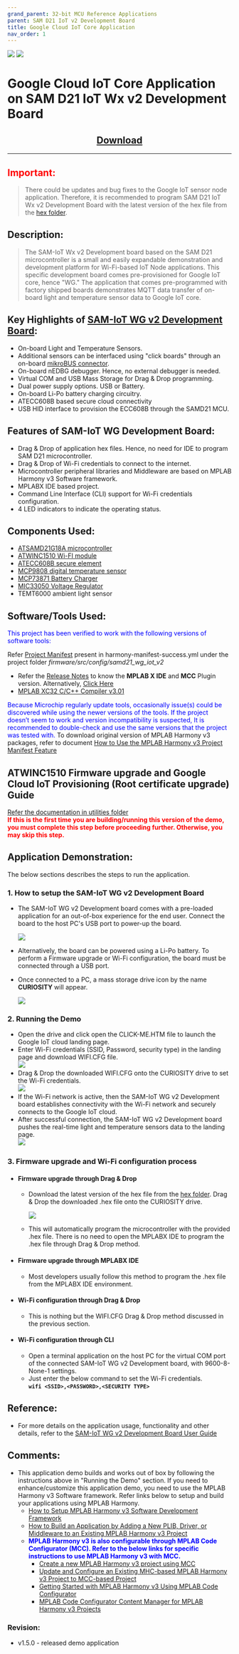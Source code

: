 ```yaml
---
grand_parent: 32-bit MCU Reference Applications
parent: SAM D21 IoT v2 Development Board
title: Google Cloud IoT Core Application
nav_order: 1
---
```

<img src = "images/microchip_logo.png">
<img src = "images/microchip_mplab_harmony_logo_small.png">

# Google Cloud IoT Core Application on SAM D21 IoT Wx v2 Development Board
<h2 align="center"> <a href="https://github.com/Microchip-MPLAB-Harmony/reference_apps/releases/latest/download/samiot2_google_cloud_core.zip" > Download </a> </h2>

-----

## <span style="color:red"> <b>Important:</b>
> There could be updates and bug fixes to the Google IoT sensor node application. Therefore, it is recommended to program SAM D21 IoT Wx v2 Development Board with the latest version of the hex file from the [hex folder](./hex).  

## Description:

> The SAM-IoT Wx v2 Development board based on the SAM D21 microcontroller is a small and easily expandable demonstration and development platform for Wi-Fi-based IoT Node applications. This specific development board comes pre-provisioned for Google IoT core, hence "WG." The application that comes pre-programmed with factory shipped boards demonstrates MQTT data transfer of on-board light and temperature sensor data to Google IoT core.

## Key Highlights of [SAM-IoT WG v2 Development Board](https://www.microchip.com/en-us/development-tool/EV62V87A):

* On-board Light and Temperature Sensors.
* Additional sensors can be interfaced using "click boards" through an on-board [mikroBUS connector](https://www.mikroe.com/click).
* On-board nEDBG debugger. Hence, no external debugger is needed.
* Virtual COM and USB Mass Storage for Drag & Drop programming.
* Dual power supply options. USB or Battery.
* On-board Li-Po battery charging circuitry.
* ATECC608B based secure cloud connectivity
* USB HID interface to provision the ECC608B through the SAMD21 MCU.

## Features of SAM-IoT WG Development Board:

* Drag & Drop of application hex files. Hence, no need for IDE to program SAM D21 microcontroller.
* Drag & Drop of Wi-Fi credentials to connect to the internet.
* Microcontroller peripheral libraries and Middleware are based on MPLAB Harmony v3 Software framework.
* MPLABX IDE based project.
* Command Line Interface (CLI) support for Wi-Fi credentials configuration.
* 4 LED indicators to indicate the operating status.

## Components Used:
- [ATSAMD21G18A microcontroller](https://www.microchip.com/wwwproducts/en/ATsamd21g18)
- [ATWINC1510 Wi-FI module](https://www.microchip.com/wwwproducts/en/ATwinc1500)
- [ATECC608B secure element](https://www.microchip.com/wwwproducts/en/ATECC608B)
- [MCP9808 digital temperature sensor](https://www.microchip.com/wwwproducts/en/en556182)
- [MCP73871 Battery Charger](https://www.microchip.com/wwwproducts/en/en536670)
- [MIC33050 Voltage Regulator](https://www.microchip.com/wwwproducts/en/MIC33050)
- TEMT6000 ambient light sensor

## Software/Tools Used:
<span style="color:blue"> This project has been verified to work with the following versions of software tools:</span>  

Refer [Project Manifest](./firmware/src/config/samd21_wg_iot_v2/harmony-manifest-success.yml) present in harmony-manifest-success.yml under the project folder *firmware/src/config/samd21_wg_iot_v2*  
- Refer the [Release Notes](../../../release_notes.md#development-tools) to know the **MPLAB X IDE** and **MCC** Plugin version. Alternatively, [Click Here](https://github.com/Microchip-MPLAB-Harmony/reference_apps/blob/master/release_notes.md#development-tools)  
- [MPLAB XC32 C/C++ Compiler v3.01](https://www.microchip.com/en-us/tools-resources/archives/mplab-ecosystem)  

<span style="color:blue"> Because Microchip regularly update tools, occasionally issue(s) could be discovered while using the newer versions of the tools. If the project doesn’t seem to work and version incompatibility is suspected, It is recommended to double-check and use the same versions that the project was tested with. </span> To download original version of MPLAB Harmony v3 packages, refer to document [How to Use the MPLAB Harmony v3 Project Manifest Feature](https://ww1.microchip.com/downloads/en/DeviceDoc/How-to-Use-the-MPLAB-Harmony-v3-Project-Manifest-Feature-DS90003305.pdf)

## <a id="WINC_Firmware_upgrade_and_Google_Cloud_IoT_Provisioning_Guide"> </a>
## ATWINC1510 Firmware upgrade and Google Cloud IoT Provisioning (Root certificate upgrade) Guide
<span style="color:blue"> [Refer the documentation in utilities  folder](./utilities/readme.md) </span>  
<span style="color:red"> **If this is the first time you are building/running this version of the demo, you must complete this step before proceeding further. Otherwise, you may skip this step.** </span>

## Application Demonstration:

The below sections describes the steps to run the application.

### 1. How to setup the SAM-IoT WG v2 Development Board
- The SAM-IoT WG v2 Development board comes with a pre-loaded application for an out-of-box experience for the end user. Connect the board to the host PC's USB port to power-up the board.  

  <img src = "images/hardware_setup.png">  

- Alternatively, the board can be powered using a Li-Po battery. To perform a Firmware upgrade or Wi-Fi configuration, the board must be connected through a USB port.  
- Once connected to a PC, a mass storage drive icon by the name **CURIOSITY** will appear.  

  <img src = "images/curiosity.png">  

### 2. Running the Demo
- Open the drive and click open the CLICK-ME.HTM file to launch the Google IoT cloud landing page.
- Enter Wi-Fi credentials (SSID, Password, security type) in the landing page and download WIFI.CFG file.  
  <img src = "images/wifi_setup.png">
- Drag & Drop the downloaded WIFI.CFG onto the CURIOSITY drive to set the Wi-Fi credentials.  
  <img src = "images/wifi_setup1.png">
- If the Wi-Fi network is active, then the SAM-IoT WG v2 Development board establishes connectivity with the Wi-Fi network and securely connects to the Google IoT cloud.
- After successful connection, the SAM-IoT WG v2 Development board pushes the real-time light and temperature sensors data to the landing page.  
  <img src = "images/output.png">

### 3. Firmware upgrade and Wi-Fi configuration process
  - #### Firmware upgrade through Drag & Drop
    - Download the latest version of the hex file from the [hex folder](./hex). Drag & Drop the downloaded .hex file onto the CURIOSITY drive.  

      <img src = "images/firmware_upg.png">  

    - This will automatically program the microcontroller with the provided .hex file. There is no need to open the MPLABX IDE to program the .hex file through Drag & Drop method.
  - #### Firmware upgrade through MPLABX IDE
    - Most developers usually follow this method to program the .hex file from the MPLABX IDE environment.
  - #### Wi-Fi configuration through Drag & Drop
    - This is nothing but the WIFI.CFG Drag & Drop method discussed in the previous section.	 
  - #### Wi-Fi configuration through CLI
    - Open a terminal application on the host PC for the virtual COM port of the connected SAM-IoT WG v2 Development board, with 9600-8-None-1 settings.
    - Just enter the below command to set the Wi-Fi credentials.<br>
		   **`wifi <SSID>,<PASSWORD>,<SECURITY TYPE>`**

## Reference:
- For more details on the application usage, functionality and other details, refer to the [SAM-IoT WG v2 Development Board User Guide](https://github.com/Microchip-MPLAB-Harmony/reference_apps/releases/latest/download/SAM_IoT_WG_v2_Development_Board_User_Guide.pdf)

## Comments:
- This application demo builds and works out of box by following the instructions above in "Running the Demo" section. If you need to enhance/customize this application demo, you need to use the MPLAB Harmony v3 Software framework. Refer links below to setup and build your applications using MPLAB Harmony.
	- [How to Setup MPLAB Harmony v3 Software Development Framework](https://ww1.microchip.com/downloads/en/DeviceDoc/How_to_Setup_MPLAB_%20Harmony_v3_Software_Development_Framework_DS90003232C.pdf)
	- [How to Build an Application by Adding a New PLIB, Driver, or Middleware to an Existing MPLAB Harmony v3 Project](http://ww1.microchip.com/downloads/en/DeviceDoc/How_to_Build_Application_Adding_PLIB_%20Driver_or_Middleware%20_to_MPLAB_Harmony_v3Project_DS90003253A.pdf)  
	- <span style="color:blue"> **MPLAB Harmony v3 is also configurable through MPLAB Code Configurator (MCC). Refer to the below links for specific instructions to use MPLAB Harmony v3 with MCC.**</span>
		- [Create a new MPLAB Harmony v3 project using MCC](https://microchipdeveloper.com/harmony3:getting-started-training-module-using-mcc)
		- [Update and Configure an Existing MHC-based MPLAB Harmony v3 Project to MCC-based Project](https://microchipdeveloper.com/harmony3:update-and-configure-existing-mhc-proj-to-mcc-proj)
		- [Getting Started with MPLAB Harmony v3 Using MPLAB Code Configurator](https://www.youtube.com/watch?v=KdhltTWaDp0)
		- [MPLAB Code Configurator Content Manager for MPLAB Harmony v3 Projects](https://www.youtube.com/watch?v=PRewTzrI3iE)

### Revision:
- v1.5.0 - released demo application
